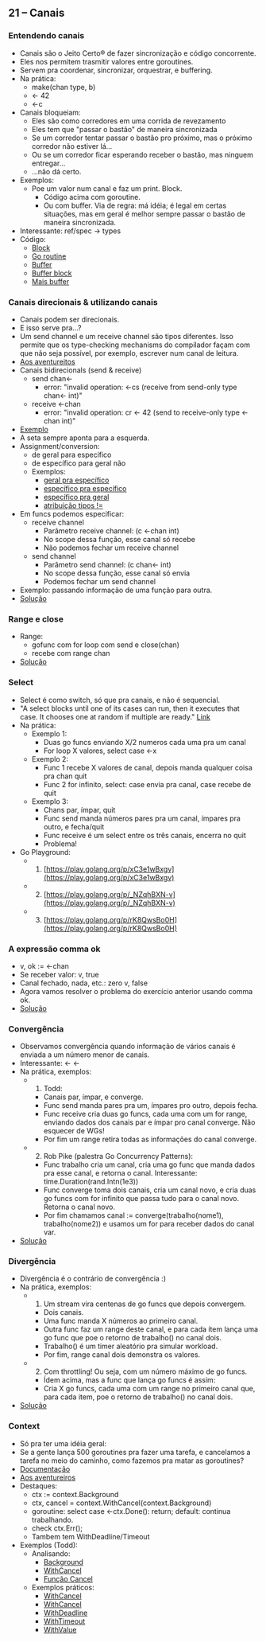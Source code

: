 ## 21 – Canais

### Entendendo canais

- Canais são o Jeito Certo® de fazer sincronização e código concorrente.
- Eles nos permitem trasmitir valores entre goroutines.
- Servem pra coordenar, sincronizar, orquestrar, e buffering.
- Na prática:
    - make(chan type, b)
    - <- 42
	- <-c
- Canais bloqueiam:
    - Eles são como corredores em uma corrida de revezamento
    - Eles tem que "passar o bastão" de maneira sincronizada
    - Se um corredor tentar passar o bastão pro próximo, mas o próximo corredor não estiver lá...
    - Ou se um corredor ficar esperando receber o bastão, mas ninguem entregar...
    - ...não dá certo.
- Exemplos:
    - Poe um valor num canal e faz um print. Block.
        - Código acima com goroutine.
        - Ou com buffer. Via de regra: má idéia; é legal em certas situações, mas em geral é melhor sempre passar o bastão de maneira sincronizada.
- Interessante: ref/spec → types
- Código: 
    - [Block](https://play.golang.org/p/dClS7vQlYE)
    - [Go routine](https://play.golang.org/p/ZbNCwUuiPi)
    - [Buffer](https://play.golang.org/p/32vYvCR7qn)
    - [Buffer block](https://play.golang.org/p/smeW6vigAT)
    - [Mais buffer](https://play.golang.org/p/Pe2pcboGiA)

### Canais direcionais & utilizando canais

- Canais podem ser direcionais.
- E isso serve pra...?
- Um send channel e um receive channel são tipos diferentes. Isso permite que os type-checking mechanisms do compilador façam com que não seja possível, por exemplo, escrever num canal de leitura.
- [Aos aventureitos](https://stackoverflow.com/questions/13596186/whats-the-point-of-one-way-channels-in-go)
- Canais bidirecionals (send & receive)
    - send chan<-
        - error: "invalid operation: <-cs (receive from send-only type chan<- int)"
    - receive <-chan
        - error: "invalid operation: cr <- 42 (send to receive-only type <-chan int)"
- [Exemplo](https://play.golang.org/p/TlcSm8bHkW)
- A seta sempre aponta para a esquerda.
- Assignment/conversion: 
    - de geral para específico
    - de específico para geral não
    - Exemplos:
        - [geral pra específico](https://play.golang.org/p/H1uk4YGMBB)
        - [específico pra específico](https://play.golang.org/p/8JkOnEi7-a)
        - [específico pra geral](https://play.golang.org/p/4sOKuQRHq7)
        - [atribuição tipos !=](https://play.golang.org/p/bG7H6l03VQ)
- Em funcs podemos especificar:
    - receive channel
        - Parâmetro receive channel: (c <-chan int)
        - No scope dessa função, esse canal só recebe
        - Não podemos fechar um receive channel
    - send channel 
        - Parâmetro send channel: (c chan<- int)
        - No scope dessa função, esse canal só envia
        - Podemos fechar um send channel
- Exemplo: passando informação de uma função para outra.
- [Solução](https://play.golang.org/p/TlcSm8bHkW)

### Range e close

- Range:
    - gofunc com for loop com send e close(chan)
    - recebe com range chan
- [Solução](https://play.golang.org/p/_g5IEjSkh1)

### Select

- Select é como switch, só que pra canais, e não é sequencial.
- "A select blocks until one of its cases can run, then it executes that case. It chooses one at random if multiple are ready." [Link](https://tour.golang.org/concurrency/5)
- Na prática:
    - Exemplo 1:
        - Duas go funcs enviando X/2 numeros cada uma pra um canal
        - For loop X valores, select case <-x
    - Exemplo 2:
        - Func 1 recebe X valores de canal, depois manda qualquer coisa pra chan quit
        - Func 2 for infinito, select: case envia pra canal, case recebe de quit
    - Exemplo 3:
        - Chans par, ímpar, quit
        - Func send manda números pares pra um canal, ímpares pra outro, e fecha/quit
        - Func receive é um select entre os três canais, encerra no quit
        - Problema!
- Go Playground:
    - 1. [https://play.golang.org/p/xC3e1wBxgv](https://play.golang.org/p/xC3e1wBxgv)
    - 2. [https://play.golang.org/p/_NZqhBXN-v](https://play.golang.org/p/_NZqhBXN-v)
    - 3. [https://play.golang.org/p/rK8QwsBo0H](https://play.golang.org/p/rK8QwsBo0H)

### A expressão comma ok

- v, ok := <-chan
- Se receber valor: v, true
- Canal fechado, nada, etc.: zero v, false
- Agora vamos resolver o problema do exercício anterior usando comma ok.
- [Solução](https://github.com/ellenkorbes/aprendago/blob/master/c%C3%B3digo/21_canais/06_exerc%C3%ADcio_anterior/main.go)

### Convergência

- Observamos convergência quando informação de vários canais é enviada a um número menor de canais.
- Interessante: <- <-
- Na prática, exemplos:
    - 1. Todd: 
        - Canais par, ímpar, e converge. 
        - Func send manda pares pra um, ímpares pro outro, depois fecha.
        - Func receive cria duas go funcs, cada uma com um for range, enviando dados dos canais par e ímpar pro canal converge. Não esquecer de WGs!
        - Por fim um range retira todas as informações do canal converge.
    - 2. Rob Pike (palestra Go Concurrency Patterns):
        - Func trabalho cria um canal, cria uma go func que manda dados pra esse canal, e retorna o canal. Interessante: time.Duration(rand.Intn(1e3))
        - Func converge toma dois canais, cria um canal novo, e cria duas go funcs com for infinito que passa tudo para o canal novo. Retorna o canal novo.
        - Por fim chamamos canal := converge(trabalho(nome1), trabalho(nome2)) e usamos um for para receber dados do canal var.
- [Solução](https://github.com/ellenkorbes/aprendago/tree/master/c%C3%B3digo/21_canais/07)

### Divergência

- Divergência é o contrário de convergência :)
- Na prática, exemplos:
    - 1. Um stream vira centenas de go funcs que depois convergem.
        - Dois canais.
        - Uma func manda X números ao primeiro canal.
        - Outra func faz um range deste canal, e para cada ítem lança uma go func que poe o retorno de trabalho() no canal dois.
        - Trabalho() é um timer aleatório pra simular workload.
        - Por fim, range canal dois demonstra os valores.
    - 2. Com throttling! Ou seja, com um número máximo de go funcs.
        - Ídem acima, mas a func que lança go funcs é assim:
        - Cria X go funcs, cada uma com um range no primeiro canal que, para cada item, poe o retorno de trabalho() no canal dois.
- [Solução](https://github.com/ellenkorbes/aprendago/tree/master/c%C3%B3digo/21_canais/08)

### Context

- Só pra ter uma idéia geral:
- Se a gente lança 500 goroutines pra fazer uma tarefa, e cancelamos a tarefa no meio do caminho, como fazemos pra matar as goroutines?
- [Documentação](https://golang.org/pkg/context/)
- [Aos aventureiros](https://blog.golang.org/context)
- Destaques:
    - ctx := context.Background
    - ctx, cancel = context.WithCancel(context.Background)
    - goroutine: select case <-ctx.Done(): return; default: continua trabalhando.
    - check ctx.Err();
    - Tambem tem WithDeadline/Timeout
- Exemplos (Todd):
    - Analisando:
        - [Background](https://play.golang.org/p/cByXyrxXUf)
        - [WithCancel](https://play.golang.org/p/XOknf0aSpx)
        - [Função Cancel](https://play.golang.org/p/UzQxxhn_fm)
    - Exemplos práticos:
        - [WithCancel](https://play.golang.org/p/Lmbyn7bO7e)
        - [WithCancel](https://play.golang.org/p/wvGmvMzIMW)
        - [WithDeadline](https://play.golang.org/p/Q6mVdQqYTt) 
        - [WithTimeout](https://play.golang.org/p/OuES9sP_yX)
        - [WithValue](https://play.golang.org/p/8JDCGk1K4P)
